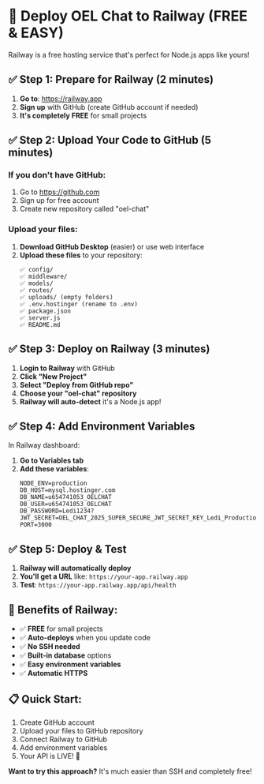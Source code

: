 # 🚂 Deploy OEL Chat to Railway (FREE & EASY)

Railway is a free hosting service that's perfect for Node.js apps like yours!

## ✅ **Step 1: Prepare for Railway (2 minutes)**

1. **Go to**: https://railway.app
2. **Sign up** with GitHub (create GitHub account if needed)
3. **It's completely FREE** for small projects

## ✅ **Step 2: Upload Your Code to GitHub (5 minutes)**

### **If you don't have GitHub:**
1. Go to https://github.com
2. Sign up for free account
3. Create new repository called "oel-chat"

### **Upload your files:**
1. **Download GitHub Desktop** (easier) or use web interface
2. **Upload these files** to your repository:
   ```
   ✅ config/
   ✅ middleware/
   ✅ models/
   ✅ routes/
   ✅ uploads/ (empty folders)
   ✅ .env.hostinger (rename to .env)
   ✅ package.json
   ✅ server.js
   ✅ README.md
   ```

## ✅ **Step 3: Deploy on Railway (3 minutes)**

1. **Login to Railway** with GitHub
2. **Click "New Project"**
3. **Select "Deploy from GitHub repo"**
4. **Choose your "oel-chat" repository**
5. **Railway will auto-detect** it's a Node.js app!

## ✅ **Step 4: Add Environment Variables**

In Railway dashboard:
1. **Go to Variables tab**
2. **Add these variables**:
   ```
   NODE_ENV=production
   DB_HOST=mysql.hostinger.com
   DB_NAME=u654741053_OELCHAT
   DB_USER=u654741053_OELCHAT
   DB_PASSWORD=Ledi1234?
   JWT_SECRET=OEL_CHAT_2025_SUPER_SECURE_JWT_SECRET_KEY_Ledi_Production_8b9a2c1d
   PORT=3000
   ```

## ✅ **Step 5: Deploy & Test**

1. **Railway will automatically deploy**
2. **You'll get a URL** like: `https://your-app.railway.app`
3. **Test**: `https://your-app.railway.app/api/health`

## 🎉 **Benefits of Railway:**
- ✅ **FREE** for small projects
- ✅ **Auto-deploys** when you update code
- ✅ **No SSH needed**
- ✅ **Built-in database** options
- ✅ **Easy environment variables**
- ✅ **Automatic HTTPS**

## 📋 **Quick Start:**
1. Create GitHub account
2. Upload your files to GitHub repository
3. Connect Railway to GitHub
4. Add environment variables
5. Your API is LIVE! 🚀

**Want to try this approach?** It's much easier than SSH and completely free!
